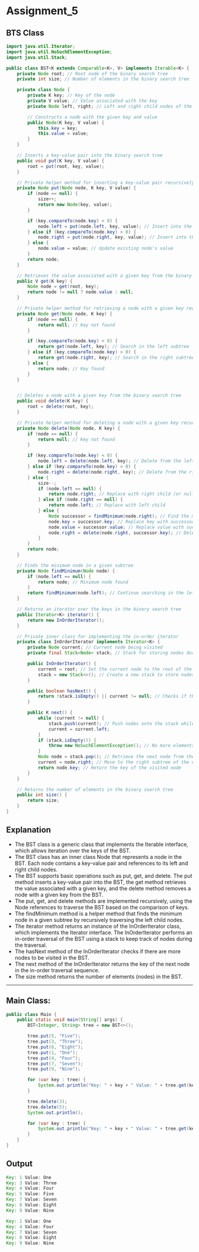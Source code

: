 # Assignment_5
## BTS Class
``` java
import java.util.Iterator;
import java.util.NoSuchElementException;
import java.util.Stack;

public class BST<K extends Comparable<K>, V> implements Iterable<K> {
    private Node root; // Root node of the binary search tree
    private int size; // Number of elements in the binary search tree

    private class Node {
        private K key; // Key of the node
        private V value; // Value associated with the key
        private Node left, right; // Left and right child nodes of the current node

        // Constructs a node with the given key and value
        public Node(K key, V value) {
            this.key = key;
            this.value = value;
        }
    }

    // Inserts a key-value pair into the binary search tree
    public void put(K key, V value) {
        root = put(root, key, value);
    }

    // Private helper method for inserting a key-value pair recursively
    private Node put(Node node, K key, V value) {
        if (node == null) {
            size++;
            return new Node(key, value);
        }

        if (key.compareTo(node.key) < 0) {
            node.left = put(node.left, key, value); // Insert into the left subtree
        } else if (key.compareTo(node.key) > 0) {
            node.right = put(node.right, key, value); // Insert into the right subtree
        } else {
            node.value = value; // Update existing node's value
        }
        return node;
    }

    // Retrieves the value associated with a given key from the binary search tree
    public V get(K key) {
        Node node = get(root, key);
        return node != null ? node.value : null;
    }

    // Private helper method for retrieving a node with a given key recursively
    private Node get(Node node, K key) {
        if (node == null) {
            return null; // Key not found
        }

        if (key.compareTo(node.key) < 0) {
            return get(node.left, key); // Search in the left subtree
        } else if (key.compareTo(node.key) > 0) {
            return get(node.right, key); // Search in the right subtree
        } else {
            return node; // Key found
        }
    }


    // Deletes a node with a given key from the binary search tree
    public void delete(K key) {
        root = delete(root, key);
    }

    // Private helper method for deleting a node with a given key recursively
    private Node delete(Node node, K key) {
        if (node == null) {
            return null; // Key not found
        }

        if (key.compareTo(node.key) < 0) {
            node.left = delete(node.left, key); // Delete from the left subtree
        } else if (key.compareTo(node.key) > 0) {
            node.right = delete(node.right, key); // Delete from the right subtree
        } else {
            size--;
            if (node.left == null) {
                return node.right; // Replace with right child (or null if no right child)
            } else if (node.right == null) {
                return node.left; // Replace with left child
            } else {
                Node successor = findMinimum(node.right); // Find the minimum node in the right subtree
                node.key = successor.key; // Replace key with successor's key
                node.value = successor.value; // Replace value with successor's value
                node.right = delete(node.right, successor.key); // Delete the successor node from the right subtree
            }
        }
        return node;
    }

    // Finds the minimum node in a given subtree
    private Node findMinimum(Node node) {
        if (node.left == null) {
            return node; // Minimum node found
        }
        return findMinimum(node.left); // Continue searching in the left subtree
    }

    // Returns an iterator over the keys in the binary search tree
    public Iterator<K> iterator() {
        return new InOrderIterator();
    }

    // Private inner class for implementing the in-order iterator
    private class InOrderIterator implements Iterator<K> {
        private Node current; // Current node being visited
        private final Stack<Node> stack; // Stack for storing nodes during traversal

        public InOrderIterator() {
            current = root; // Set the current node to the root of the binary search tree
            stack = new Stack<>(); // Create a new stack to store nodes during traversal
        }

        public boolean hasNext() {
            return !stack.isEmpty() || current != null; // Checks if there are more elements to iterate over
        }

        public K next() {
            while (current != null) {
                stack.push(current); // Push nodes onto the stack while traversing to the leftmost node
                current = current.left;
            }
            if (stack.isEmpty()) {
                throw new NoSuchElementException(); // No more elements to iterate
            }
            Node node = stack.pop(); // Retrieve the next node from the stack
            current = node.right; // Move to the right subtree of the current node
            return node.key; // Return the key of the visited node
        }
    }

    // Returns the number of elements in the binary search tree
    public int size() {
        return size;
    }
}
```
## Explanation
- The BST class is a generic class that implements the Iterable interface, which allows iteration over the keys of the BST.
- The BST class has an inner class Node that represents a node in the BST. Each node contains a key-value pair and references to its left and right child nodes.
- The BST supports basic operations such as put, get, and delete. The put method inserts a key-value pair into the BST, the get method retrieves the value associated with a given key, and the delete method removes a node with a given key from the BST.
- The put, get, and delete methods are implemented recursively, using the Node references to traverse the BST based on the comparison of keys.
- The findMinimum method is a helper method that finds the minimum node in a given subtree by recursively traversing the left child nodes.
- The iterator method returns an instance of the InOrderIterator class, which implements the Iterator interface. The InOrderIterator performs an in-order traversal of the BST using a stack to keep track of nodes during the traversal.
- The hasNext method of the InOrderIterator checks if there are more nodes to be visited in the BST.
- The next method of the InOrderIterator returns the key of the next node in the in-order traversal sequence.
- The size method returns the number of elements (nodes) in the BST.

________________________________________________________________________________________________________________________________________________________________________________________________

## Main Class:
```java
public class Main {
    public static void main(String[] args) {
        BST<Integer, String> tree = new BST<>();

        tree.put(5, "Five");
        tree.put(3, "Three");
        tree.put(8, "Eight");
        tree.put(1, "One");
        tree.put(4, "Four");
        tree.put(7, "Seven");
        tree.put(9, "Nine");

        for (var key : tree) {
            System.out.println("Key: " + key + " Value: " + tree.get(key));
        }

        tree.delete(3);
        tree.delete(5);
        System.out.println();

        for (var key : tree) {
            System.out.println("Key: " + key + " Value: " + tree.get(key));
        }
    }
}
```
## Output
``` java
Key: 1 Value: One
Key: 3 Value: Three
Key: 4 Value: Four
Key: 5 Value: Five
Key: 7 Value: Seven
Key: 8 Value: Eight
Key: 9 Value: Nine

Key: 1 Value: One
Key: 4 Value: Four
Key: 7 Value: Seven
Key: 8 Value: Eight
Key: 9 Value: Nine
```

